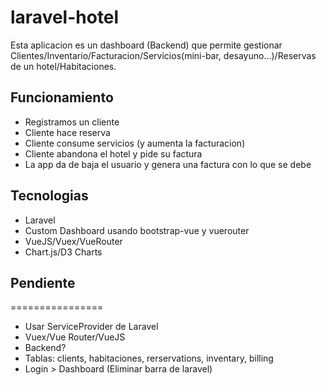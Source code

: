 # laravel-hotel
Esta aplicacion es un dashboard (Backend) que permite gestionar Clientes/Inventario/Facturacion/Servicios(mini-bar, desayuno...)/Reservas de un hotel/Habitaciones.

## Funcionamiento 
- Registramos un cliente
- Cliente hace reserva
- Cliente consume servicios (y aumenta la facturacion)
- Cliente abandona el hotel y pide su factura
- La app da de baja el usuario y genera una factura con lo que se debe

## Tecnologias
- Laravel
- Custom Dashboard usando bootstrap-vue y vuerouter
- VueJS/Vuex/VueRouter
- Chart.js/D3 Charts

## Pendiente
================
- Usar ServiceProvider de Laravel
- Vuex/Vue Router/VueJS
- Backend?
- Tablas: clients, habitaciones, rerservations, inventary, billing
- Login > Dashboard (Eliminar barra de laravel)
